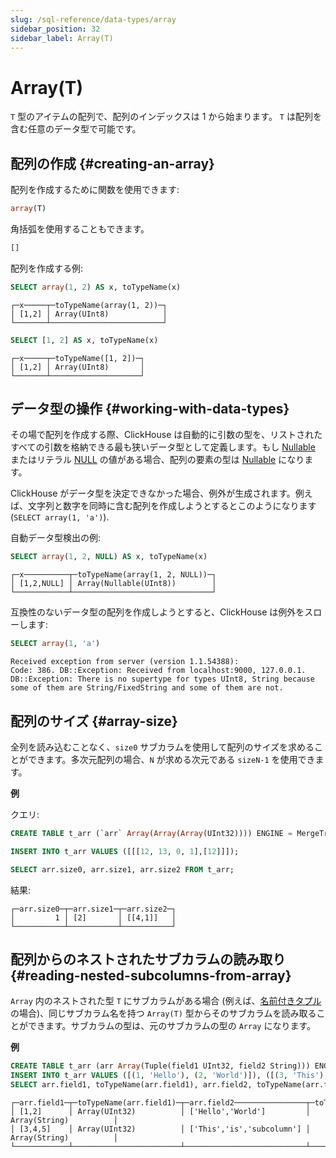 ```yaml
---
slug: /sql-reference/data-types/array
sidebar_position: 32
sidebar_label: Array(T)
---
```



# Array(T)

`T` 型のアイテムの配列で、配列のインデックスは 1 から始まります。 `T` は配列を含む任意のデータ型で可能です。

## 配列の作成 {#creating-an-array}

配列を作成するために関数を使用できます:

``` sql
array(T)
```

角括弧を使用することもできます。

``` sql
[]
```

配列を作成する例:

``` sql
SELECT array(1, 2) AS x, toTypeName(x)
```

``` text
┌─x─────┬─toTypeName(array(1, 2))─┐
│ [1,2] │ Array(UInt8)            │
└───────┴─────────────────────────┘
```

``` sql
SELECT [1, 2] AS x, toTypeName(x)
```

``` text
┌─x─────┬─toTypeName([1, 2])─┐
│ [1,2] │ Array(UInt8)       │
└───────┴────────────────────┘
```

## データ型の操作 {#working-with-data-types}

その場で配列を作成する際、ClickHouse は自動的に引数の型を、リストされたすべての引数を格納できる最も狭いデータ型として定義します。もし [Nullable](/sql-reference/data-types/nullable) またはリテラル [NULL](/operations/settings/formats#input_format_null_as_default) の値がある場合、配列の要素の型は [Nullable](../../sql-reference/data-types/nullable.md) になります。

ClickHouse がデータ型を決定できなかった場合、例外が生成されます。例えば、文字列と数字を同時に含む配列を作成しようとするとこのようになります (`SELECT array(1, 'a')`).

自動データ型検出の例:

``` sql
SELECT array(1, 2, NULL) AS x, toTypeName(x)
```

``` text
┌─x──────────┬─toTypeName(array(1, 2, NULL))─┐
│ [1,2,NULL] │ Array(Nullable(UInt8))        │
└────────────┴───────────────────────────────┘
```

互換性のないデータ型の配列を作成しようとすると、ClickHouse は例外をスローします:

``` sql
SELECT array(1, 'a')
```

``` text
Received exception from server (version 1.1.54388):
Code: 386. DB::Exception: Received from localhost:9000, 127.0.0.1. DB::Exception: There is no supertype for types UInt8, String because some of them are String/FixedString and some of them are not.
```

## 配列のサイズ {#array-size}

全列を読み込むことなく、`size0` サブカラムを使用して配列のサイズを求めることができます。多次元配列の場合、`N` が求める次元である `sizeN-1` を使用できます。

**例**

クエリ:

```sql
CREATE TABLE t_arr (`arr` Array(Array(Array(UInt32)))) ENGINE = MergeTree ORDER BY tuple();

INSERT INTO t_arr VALUES ([[[12, 13, 0, 1],[12]]]);

SELECT arr.size0, arr.size1, arr.size2 FROM t_arr;
```

結果:

``` text
┌─arr.size0─┬─arr.size1─┬─arr.size2─┐
│         1 │ [2]       │ [[4,1]]   │
└───────────┴───────────┴───────────┘
```

## 配列からのネストされたサブカラムの読み取り {#reading-nested-subcolumns-from-array}

`Array` 内のネストされた型 `T` にサブカラムがある場合 (例えば、[名前付きタプル](./tuple.md) の場合)、同じサブカラム名を持つ `Array(T)` 型からそのサブカラムを読み取ることができます。サブカラムの型は、元のサブカラムの型の `Array` になります。

**例**

```sql
CREATE TABLE t_arr (arr Array(Tuple(field1 UInt32, field2 String))) ENGINE = MergeTree ORDER BY tuple();
INSERT INTO t_arr VALUES ([(1, 'Hello'), (2, 'World')]), ([(3, 'This'), (4, 'is'), (5, 'subcolumn')]);
SELECT arr.field1, toTypeName(arr.field1), arr.field2, toTypeName(arr.field2) from t_arr;
```

```test
┌─arr.field1─┬─toTypeName(arr.field1)─┬─arr.field2────────────────┬─toTypeName(arr.field2)─┐
│ [1,2]      │ Array(UInt32)          │ ['Hello','World']         │ Array(String)          │
│ [3,4,5]    │ Array(UInt32)          │ ['This','is','subcolumn'] │ Array(String)          │
└────────────┴────────────────────────┴───────────────────────────┴────────────────────────┘
```

